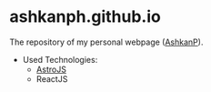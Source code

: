 # ashkanph.github.io
The repository of my personal webpage ([AshkanP](https://ashkanph.github.io/)).  

* Used Technologies:
    * [AstroJS](https://astro.build/)
    * ReactJS
